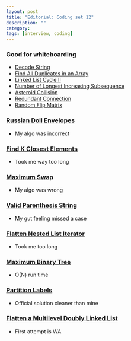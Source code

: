 ```yaml
---
layout: post
title: "Editorial: Coding set 12" 
description: ""
category: 
tags: [interview, coding]
---
```


### Good for whiteboarding
* [Decode String](https://leetcode.com/submissions/detail/383970536/)
* [Find All Duplicates in an Array](https://leetcode.com/submissions/detail/382725772/)
* [Linked List Cycle II](https://leetcode.com/submissions/detail/383525481/)
* [Number of Longest Increasing Subsequence](https://leetcode.com/submissions/detail/384179654/)
* [Asteroid Collision](https://leetcode.com/submissions/detail/384437541/)
* [Redundant Connection](https://leetcode.com/submissions/detail/384490880/)
* [Random Flip Matrix](https://leetcode.com/submissions/detail/384636799/)

### [Russian Doll Envelopes](https://leetcode.com/submissions/detail/382249506/)
* My algo was incorrect

### [Find K Closest Elements](https://leetcode.com/submissions/detail/383493187/)
* Took me way too long

### [Maximum Swap](https://leetcode.com/submissions/detail/383503899/)
* My algo was wrong

### [Valid Parenthesis String](https://leetcode.com/submissions/detail/383997757/)
* My gut feeling missed a case

### [Flatten Nested List Iterator](https://leetcode.com/submissions/detail/384418164/)
* Took me too long

### [Maximum Binary Tree](https://leetcode.com/submissions/detail/384422712/)
* O(N) run time

### [Partition Labels](https://leetcode.com/submissions/detail/384641553/)
* Official solution cleaner than mine

### [Flatten a Multilevel Doubly Linked List](https://leetcode.com/submissions/detail/384749240/)
* First attempt is WA
